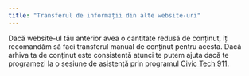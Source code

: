 ```yaml
---
title: "Transferul de informații din alte website-uri"
---
```


Dacă website-ul tău anterior avea o cantitate redusă de conținut, îți recomandăm
să faci transferul manual de conținut pentru acesta. Dacă arhiva ta de conținut
este consistentă atunci te putem ajuta dacă te programezi la o sesiune de
asistență prin programul [Civic Tech 911](https://code4.ro/ro/civic-tech-911).
